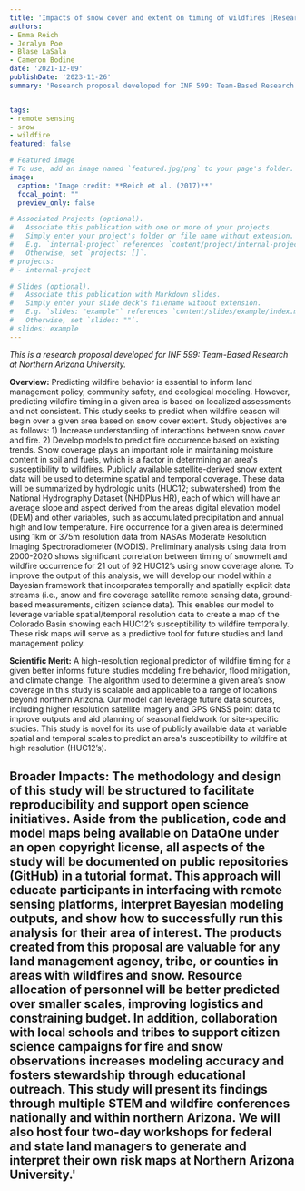 ```yaml
---
title: 'Impacts of snow cover and extent on timing of wildfires [Research Proposal]'
authors:
- Emma Reich
- Jeralyn Poe
- Blase LaSala
- Cameron Bodine
date: '2021-12-09'
publishDate: '2023-11-26'
summary: 'Research proposal developed for INF 599: Team-Based Research at Northern Arizona University.'


tags:
- remote sensing
- snow
- wildfire
featured: false

# Featured image
# To use, add an image named `featured.jpg/png` to your page's folder. 
image:
  caption: 'Image credit: **Reich et al. (2017)**'
  focal_point: ""
  preview_only: false

# Associated Projects (optional).
#   Associate this publication with one or more of your projects.
#   Simply enter your project's folder or file name without extension.
#   E.g. `internal-project` references `content/project/internal-project/index.md`.
#   Otherwise, set `projects: []`.
# projects:
# - internal-project

# Slides (optional).
#   Associate this publication with Markdown slides.
#   Simply enter your slide deck's filename without extension.
#   E.g. `slides: "example"` references `content/slides/example/index.md`.
#   Otherwise, set `slides: ""`.
# slides: example
---
```

*This is a research proposal developed for INF 599: Team-Based Research at Northern Arizona University.*

**Overview:** Predicting wildfire behavior is essential to inform land management policy, community safety, and ecological modeling. However, predicting wildfire timing in a given area is based on localized assessments and not consistent. This study seeks to predict when wildfire season will begin over a given area based on snow cover extent. Study objectives are as follows: 1) Increase understanding of interactions between snow cover and fire.  2) Develop models to predict fire occurrence based on existing trends.  Snow coverage plays an important role in maintaining moisture content in soil and fuels, which is a factor in determining an area's susceptibility to wildfires. Publicly available satellite-derived snow extent data will be used to determine spatial and temporal coverage.  These data will be summarized by hydrologic units (HUC12; subwatershed) from the National Hydrography Dataset (NHDPlus HR), each of which will have an average slope and aspect derived from the areas digital elevation model (DEM) and other variables, such as accumulated precipitation and annual high and low temperature. Fire occurrence for a given area is determined using 1km or 375m resolution data from NASA’s Moderate Resolution Imaging Spectroradiometer (MODIS).
Preliminary analysis using data from 2000-2020 shows significant correlation between timing of snowmelt and wildfire occurrence for 21 out of 92 HUC12’s using snow coverage alone. To improve the output of this analysis, we will develop our model within a Bayesian framework that incorporates temporally and spatially explicit data streams (i.e., snow and fire coverage satellite remote sensing data, ground-based measurements, citizen science data). This enables our model to leverage variable spatial/temporal resolution data to create a map of the Colorado Basin showing each HUC12’s susceptibility to wildfire temporally.  These risk maps will serve as a predictive tool for future studies and land management policy. 

**Scientific Merit:** A high-resolution regional predictor of wildfire timing for a given better informs future studies modeling fire behavior, flood mitigation, and climate change.  The algorithm used to determine a given area’s snow coverage in this study is scalable and applicable to a range of locations beyond northern Arizona.  Our model can leverage future data sources, including higher resolution satellite imagery and GPS GNSS point data to improve outputs and aid planning of seasonal fieldwork for site-specific studies.  This study is novel for its use of publicly available data at variable spatial and temporal scales to predict an area's susceptibility to wildfire at high resolution (HUC12’s). 

**Broader Impacts:**  The methodology and design of this study will be structured to facilitate reproducibility and support open science initiatives.  Aside from the publication, code and model maps being available on DataOne under an open copyright license, all aspects of the study will be documented on public repositories (GitHub) in a tutorial format.  This approach will educate participants in interfacing with remote sensing platforms, interpret Bayesian modeling outputs, and show how to successfully run this analysis for their area of interest. The products created from this proposal are valuable for any land management agency, tribe, or counties in areas with wildfires and snow.  Resource allocation of personnel will be better predicted over smaller scales, improving logistics and constraining budget.  In addition, collaboration with local schools and tribes to support citizen science campaigns for fire and snow observations increases modeling accuracy and fosters stewardship through educational outreach.  This study will present its findings through multiple STEM and wildfire conferences nationally and within northern Arizona.  We will also host four two-day workshops for federal and state land managers to generate and interpret their own risk maps at Northern Arizona University.'
---
